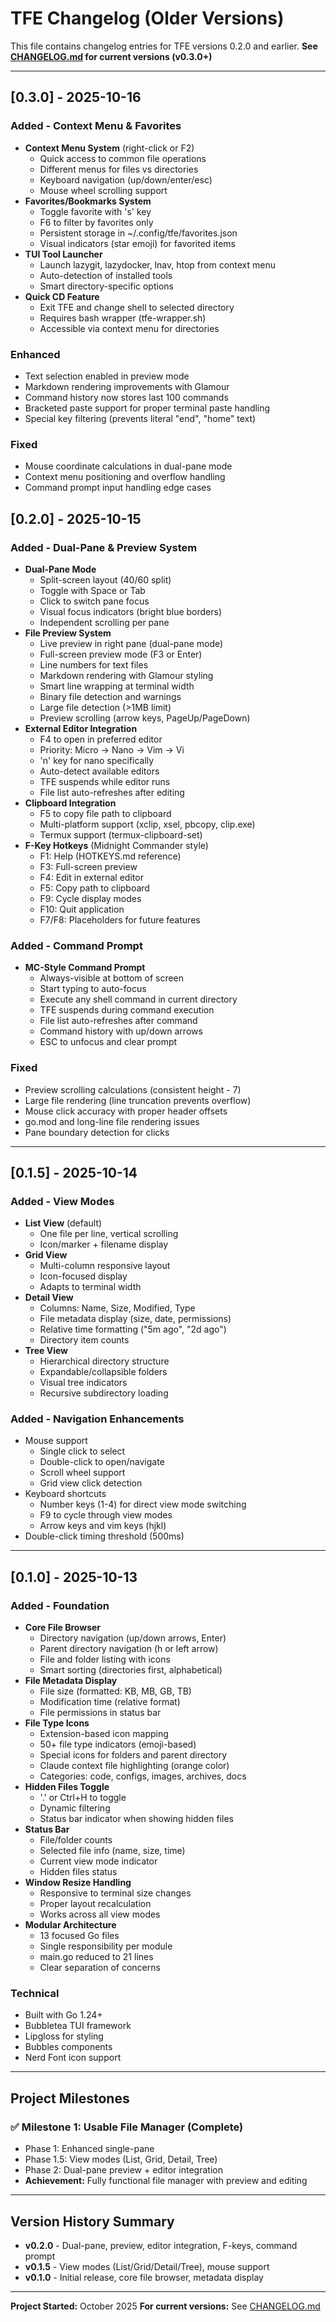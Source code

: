 # TFE Changelog (Older Versions)

This file contains changelog entries for TFE versions 0.2.0 and earlier.
**See [CHANGELOG.md](CHANGELOG.md) for current versions (v0.3.0+)**

---
## [0.3.0] - 2025-10-16

### Added - Context Menu & Favorites
- **Context Menu System** (right-click or F2)
  - Quick access to common file operations
  - Different menus for files vs directories
  - Keyboard navigation (up/down/enter/esc)
  - Mouse wheel scrolling support
- **Favorites/Bookmarks System**
  - Toggle favorite with 's' key
  - F6 to filter by favorites only
  - Persistent storage in ~/.config/tfe/favorites.json
  - Visual indicators (star emoji) for favorited items
- **TUI Tool Launcher**
  - Launch lazygit, lazydocker, lnav, htop from context menu
  - Auto-detection of installed tools
  - Smart directory-specific options
- **Quick CD Feature**
  - Exit TFE and change shell to selected directory
  - Requires bash wrapper (tfe-wrapper.sh)
  - Accessible via context menu for directories

### Enhanced
- Text selection enabled in preview mode
- Markdown rendering improvements with Glamour
- Command history now stores last 100 commands
- Bracketed paste support for proper terminal paste handling
- Special key filtering (prevents literal "end", "home" text)

### Fixed
- Mouse coordinate calculations in dual-pane mode
- Context menu positioning and overflow handling
- Command prompt input handling edge cases



## [0.2.0] - 2025-10-15

### Added - Dual-Pane & Preview System
- **Dual-Pane Mode**
  - Split-screen layout (40/60 split)
  - Toggle with Space or Tab
  - Click to switch pane focus
  - Visual focus indicators (bright blue borders)
  - Independent scrolling per pane
- **File Preview System**
  - Live preview in right pane (dual-pane mode)
  - Full-screen preview mode (F3 or Enter)
  - Line numbers for text files
  - Markdown rendering with Glamour styling
  - Smart line wrapping at terminal width
  - Binary file detection and warnings
  - Large file detection (>1MB limit)
  - Preview scrolling (arrow keys, PageUp/PageDown)
- **External Editor Integration**
  - F4 to open in preferred editor
  - Priority: Micro → Nano → Vim → Vi
  - 'n' key for nano specifically
  - Auto-detect available editors
  - TFE suspends while editor runs
  - File list auto-refreshes after editing
- **Clipboard Integration**
  - F5 to copy file path to clipboard
  - Multi-platform support (xclip, xsel, pbcopy, clip.exe)
  - Termux support (termux-clipboard-set)
- **F-Key Hotkeys** (Midnight Commander style)
  - F1: Help (HOTKEYS.md reference)
  - F3: Full-screen preview
  - F4: Edit in external editor
  - F5: Copy path to clipboard
  - F9: Cycle display modes
  - F10: Quit application
  - F7/F8: Placeholders for future features

### Added - Command Prompt
- **MC-Style Command Prompt**
  - Always-visible at bottom of screen
  - Start typing to auto-focus
  - Execute any shell command in current directory
  - TFE suspends during command execution
  - File list auto-refreshes after command
  - Command history with up/down arrows
  - ESC to unfocus and clear prompt

### Fixed
- Preview scrolling calculations (consistent height - 7)
- Large file rendering (line truncation prevents overflow)
- Mouse click accuracy with proper header offsets
- go.mod and long-line file rendering issues
- Pane boundary detection for clicks

---

## [0.1.5] - 2025-10-14

### Added - View Modes
- **List View** (default)
  - One file per line, vertical scrolling
  - Icon/marker + filename display
- **Grid View**
  - Multi-column responsive layout
  - Icon-focused display
  - Adapts to terminal width
- **Detail View**
  - Columns: Name, Size, Modified, Type
  - File metadata display (size, date, permissions)
  - Relative time formatting ("5m ago", "2d ago")
  - Directory item counts
- **Tree View**
  - Hierarchical directory structure
  - Expandable/collapsible folders
  - Visual tree indicators
  - Recursive subdirectory loading

### Added - Navigation Enhancements
- Mouse support
  - Single click to select
  - Double-click to open/navigate
  - Scroll wheel support
  - Grid view click detection
- Keyboard shortcuts
  - Number keys (1-4) for direct view mode switching
  - F9 to cycle through view modes
  - Arrow keys and vim keys (hjkl)
- Double-click timing threshold (500ms)

---

## [0.1.0] - 2025-10-13

### Added - Foundation
- **Core File Browser**
  - Directory navigation (up/down arrows, Enter)
  - Parent directory navigation (h or left arrow)
  - File and folder listing with icons
  - Smart sorting (directories first, alphabetical)
- **File Metadata Display**
  - File size (formatted: KB, MB, GB, TB)
  - Modification time (relative format)
  - File permissions in status bar
- **File Type Icons**
  - Extension-based icon mapping
  - 50+ file type indicators (emoji-based)
  - Special icons for folders and parent directory
  - Claude context file highlighting (orange color)
  - Categories: code, configs, images, archives, docs
- **Hidden Files Toggle**
  - '.' or Ctrl+H to toggle
  - Dynamic filtering
  - Status bar indicator when showing hidden files
- **Status Bar**
  - File/folder counts
  - Selected file info (name, size, time)
  - Current view mode indicator
  - Hidden files status
- **Window Resize Handling**
  - Responsive to terminal size changes
  - Proper layout recalculation
  - Works across all view modes
- **Modular Architecture**
  - 13 focused Go files
  - Single responsibility per module
  - main.go reduced to 21 lines
  - Clear separation of concerns

### Technical
- Built with Go 1.24+
- Bubbletea TUI framework
- Lipgloss for styling
- Bubbles components
- Nerd Font icon support

---

## Project Milestones

### ✅ Milestone 1: Usable File Manager (Complete)
- Phase 1: Enhanced single-pane
- Phase 1.5: View modes (List, Grid, Detail, Tree)
- Phase 2: Dual-pane preview + editor integration
- **Achievement:** Fully functional file manager with preview and editing

---

## Version History Summary

- **v0.2.0** - Dual-pane, preview, editor integration, F-keys, command prompt
- **v0.1.5** - View modes (List/Grid/Detail/Tree), mouse support
- **v0.1.0** - Initial release, core file browser, metadata display

---

**Project Started:** October 2025
**For current versions:** See [CHANGELOG.md](CHANGELOG.md)
